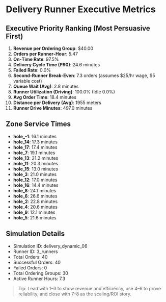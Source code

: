 # Delivery Runner Executive Metrics

## Executive Priority Ranking (Most Persuasive First)
1. **Revenue per Ordering Group**: $40.00
2. **Orders per Runner‑Hour**: 5.47
3. **On‑Time Rate**: 97.5%
4. **Delivery Cycle Time (P90)**: 24.6 minutes
5. **Failed Rate**: 0.0%
6. **Second‑Runner Break‑Even**: 7.3 orders (assumes $25/hr wage, $5 variable cost)
7. **Queue Wait (Avg)**: 2.8 minutes
8. **Runner Utilization (Driving)**: 100.0% (Idle 0.0%)
9. **Avg Order Time**: 18.4 minutes
10. **Distance per Delivery (Avg)**: 1955 meters
11. **Runner Drive Minutes**: 497.0 minutes

## Zone Service Times
- **hole_-1**: 16.1 minutes
- **hole_14**: 17.3 minutes
- **hole_17**: 17.4 minutes
- **hole_7**: 19.1 minutes
- **hole_13**: 21.2 minutes
- **hole_11**: 20.3 minutes
- **hole_15**: 13.0 minutes
- **hole_3**: 21.0 minutes
- **hole_12**: 17.0 minutes
- **hole_16**: 14.4 minutes
- **hole_8**: 24.1 minutes
- **hole_6**: 26.6 minutes
- **hole_2**: 22.8 minutes
- **hole_4**: 20.6 minutes
- **hole_9**: 12.1 minutes
- **hole_5**: 21.6 minutes


## Simulation Details
- Simulation ID: delivery_dynamic_06
- Runner ID: 3_runners
- Total Orders: 40
- Successful Orders: 40
- Failed Orders: 0
- Total Ordering Groups: 30
- Active Runner Hours: 7.3

> Tip: Lead with 1–3 to show revenue and efficiency, use 4–6 to prove reliability, and close with 7–8 as the scaling/ROI story.
